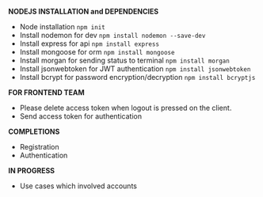 **NODEJS INSTALLATION and DEPENDENCIES**

- Node installation `npm init`
- Install nodemon for dev `npm install nodemon --save-dev`
- Install express for api `npm install express`
- Install mongoose for orm `npm install mongoose`
- Install morgan for sending status to terminal  `npm install morgan`
- Install jsonwebtoken for JWT authentication `npm install jsonwebtoken`
- Install bcrypt for password encryption/decryption `npm install bcryptjs`

**FOR FRONTEND TEAM**

- Please delete access token when logout is pressed on the client.
- Send access token for authentication

**COMPLETIONS**

- Registration
- Authentication

**IN PROGRESS**

- Use cases which involved accounts
